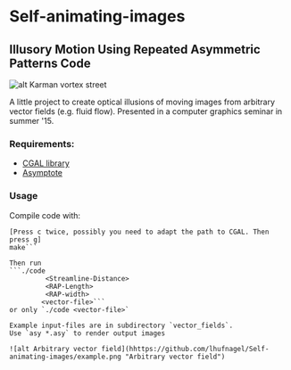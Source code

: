# Self-animating-images
## Illusory Motion Using Repeated Asymmetric Patterns Code

![alt Karman vortex street](hhttps://github.com/lhufnagel/Self-animating-images/example2.png "Karman vortex street")


A little project to create optical illusions of moving images from arbitrary vector fields (e.g. fluid flow).
Presented in a computer graphics seminar in summer '15.

### Requirements:
* [CGAL library](https://www.cgal.org/)
* [Asymptote](http://asymptote.sourceforge.net/)

### Usage
Compile code with:
```ccmake .
[Press c twice, possibly you need to adapt the path to CGAL. Then press g] 
make```

Then run
```./code
		 <Streamline-Distance>
		 <RAP-Length>
		 <RAP-width>
		<vector-file>```
or only `./code <vector-file>`

Example input-files are in subdirectory `vector_fields`. 
Use `asy *.asy` to render output images

![alt Arbitrary vector field](hhttps://github.com/lhufnagel/Self-animating-images/example.png "Arbitrary vector field")

